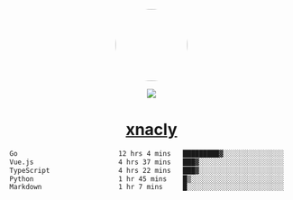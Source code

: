 <p align="center">
  <img style="border-radius: 100px" width="128" height="128" src="https://avatars.githubusercontent.com/u/47723417?v=4"/>
</p>
<p align="center">
  <img src="https://komarev.com/ghpvc/?username=xnacly&&style=flat-square"/>
</p>

<h1 align="center"><a href="https://xnacly.me"> xnacly</a> </h1>

<!--START_SECTION:waka-->

```txt
Go                         12 hrs 4 mins   █████████▓░░░░░░░░░░░░░░░   39.32 %
Vue.js                     4 hrs 37 mins   ███▓░░░░░░░░░░░░░░░░░░░░░   15.08 %
TypeScript                 4 hrs 22 mins   ███▓░░░░░░░░░░░░░░░░░░░░░   14.23 %
Python                     1 hr 45 mins    █▒░░░░░░░░░░░░░░░░░░░░░░░   05.73 %
Markdown                   1 hr 7 mins     █░░░░░░░░░░░░░░░░░░░░░░░░   03.65 %
```

<!--END_SECTION:waka-->
